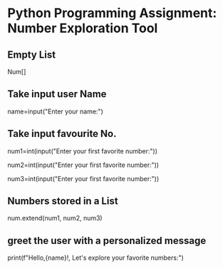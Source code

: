 # Python Programming Assignment: Number Exploration Tool
## Empty List

Num[]

## Take input user Name

name=input("Enter your name:")

## Take input favourite No.

num1=int(input("Enter your first favorite number:"))

num2=int(input("Enter your first favorite number:"))

num3=int(input("Enter your first favorite number:"))

## Numbers stored in a List

num.extend(num1, num2, num3)

## greet the user with a personalized message

print(f"Hello,{name}!, Let's explore your favorite numbers:")

